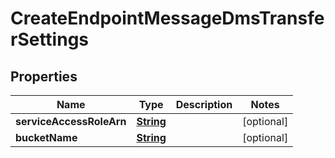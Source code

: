 

# CreateEndpointMessageDmsTransferSettings


## Properties

| Name | Type | Description | Notes |
|------------ | ------------- | ------------- | -------------|
|**serviceAccessRoleArn** | [**String**](String.md) |  |  [optional] |
|**bucketName** | [**String**](String.md) |  |  [optional] |



